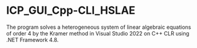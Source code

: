 # ICP_GUI_Cpp-CLI_HSLAE
The program solves a heterogeneous system of linear algebraic equations of order 4 by the Kramer method in Visual Studio 2022 on C++ CLR using .NET Framework 4.8.
